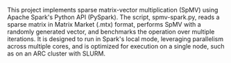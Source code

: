 This project implements sparse matrix-vector multiplication (SpMV) using Apache Spark's Python API (PySpark). The script, spmv-spark.py, reads a sparse matrix in Matrix Market (.mtx) format, performs SpMV with a randomly generated vector, and benchmarks the operation over multiple iterations. It is designed to run in Spark's local mode, leveraging parallelism across multiple cores, and is optimized for execution on a single node, such as on an ARC cluster with SLURM.
